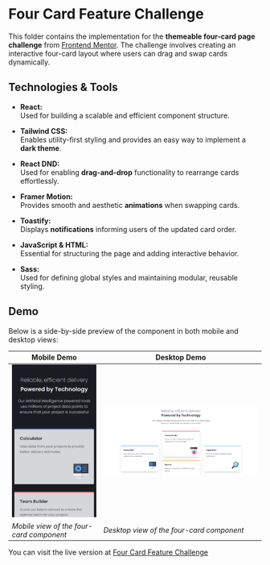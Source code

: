 # Four Card Feature Challenge

This folder contains the implementation for the **themeable four-card page challenge** from [Frontend Mentor](https://www.frontendmentor.io). The challenge involves creating an interactive four-card layout where users can drag and swap cards dynamically.

## Technologies & Tools

- **React:**  
  Used for building a scalable and efficient component structure.

- **Tailwind CSS:**  
  Enables utility-first styling and provides an easy way to implement a **dark theme**.

- **React DND:**  
  Used for enabling **drag-and-drop** functionality to rearrange cards effortlessly.

- **Framer Motion:**  
  Provides smooth and aesthetic **animations** when swapping cards.

- **Toastify:**  
  Displays **notifications** informing users of the updated card order.

- **JavaScript & HTML:**  
  Essential for structuring the page and adding interactive behavior.

- **Sass:**  
  Used for defining global styles and maintaining modular, reusable styling.

## Demo

Below is a side-by-side preview of the component in both mobile and desktop views:

| Mobile Demo                                            | Desktop Demo                                             |
|--------------------------------------------------------|----------------------------------------------------------|
| ![Mobile Demo](./public/images/mobile-demo.png)        | ![Desktop Demo](./public/images/desktop-demo.png)        |
| *Mobile view of the four-card component*              | *Desktop view of the four-card component*                |

You can visit the live version at [Four Card Feature Challenge](https://ariarash44.github.io/frontend-mentor/6.fourCard/)
